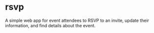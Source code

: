 # rsvp
A simple web app for event attendees to RSVP to an invite, update their information, and find details about the event. 

